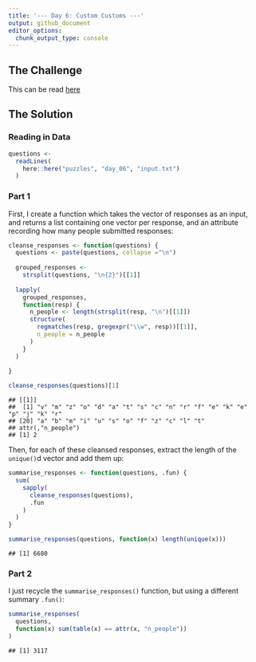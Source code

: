 ```yaml
---
title: '--- Day 6: Custom Customs ---'
output: github_document
editor_options: 
  chunk_output_type: console
---
```




## The Challenge

This can be read [here](https://adventofcode.com/2020/day/6)

## The Solution

### Reading in Data


```r
questions <-
  readLines(
    here::here("puzzles", "day_06", "input.txt")
  )
```

### Part 1

First, I create a function which takes the vector of responses as an input, and returns a list containing one vector per response, and an attribute recording how many people submitted responses:


```r
cleanse_responses <- function(questions) {
  questions <- paste(questions, collapse ="\n")
  
  grouped_responses <- 
    strsplit(questions, "\n{2}")[[1]]
  
  lapply(
    grouped_responses,
    function(resp) {
      n_people <- length(strsplit(resp, "\n")[[1]])
      structure(
        regmatches(resp, gregexpr("\\w", resp))[[1]],
        n_people = n_people
      )
    }
  )
  
}

cleanse_responses(questions)[1]
```

```
## [[1]]
##  [1] "v" "m" "z" "o" "d" "a" "t" "s" "c" "n" "r" "f" "e" "k" "e" "p" "j" "k" "r"
## [20] "a" "b" "m" "i" "u" "s" "o" "f" "z" "c" "l" "t"
## attr(,"n_people")
## [1] 2
```

Then, for each of these cleansed responses, extract the length of the `unique()`d vector and add them up:


```r
summarise_responses <- function(questions, .fun) {
  sum(
    sapply(
      cleanse_responses(questions),
      .fun
    )
  )
}

summarise_responses(questions, function(x) length(unique(x)))
```

```
## [1] 6680
```

### Part 2

I just recycle the `summarise_responses()` function, but using a different summary `.fun()`:


```r
summarise_responses(
  questions, 
  function(x) sum(table(x) == attr(x, "n_people"))
)
```

```
## [1] 3117
```
